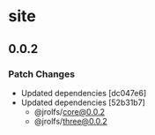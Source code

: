 # site

## 0.0.2

### Patch Changes

- Updated dependencies [dc047e6]
- Updated dependencies [52b31b7]
  - @jrolfs/core@0.0.2
  - @jrolfs/three@0.0.2
